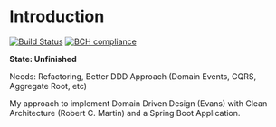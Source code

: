 Introduction
===

[![Build Status](https://travis-ci.com/cbergau/spring_boot_clean_architecture_ddd.svg?branch=master)](https://travis-ci.com/cbergau/spring_boot_clean_architecture_ddd)
[![BCH compliance](https://bettercodehub.com/edge/badge/cbergau/spring_boot_clean_architecture_ddd?branch=master)](https://bettercodehub.com/)

**State: Unfinished**

Needs: Refactoring, Better DDD Approach (Domain Events, CQRS, Aggregate Root, etc)

My approach to implement Domain Driven Design (Evans) with Clean Architecture (Robert C. Martin)
and a Spring Boot Application.
